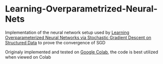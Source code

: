 # Learning-Overparametrized-Neural-Nets
Implementation of the neural network setup used by [Learning Overparameterized Neural Networks via
Stochastic Gradient Descent on Structured Data](https://arxiv.org/pdf/1808.01204.pdf) to prove the convergence of SGD

Originaly implemented and tested on [Google Colab](https://colab.research.google.com/drive/1CPxHUiG7HpHAbAT6U_f_3qgXCpCMnT6G), the code is best utilized when viewed on Colab
